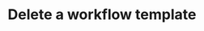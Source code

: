 ---
title: Delete a workflow template
api:
  file: stagingadfincom-apidocspublic-apis.json
  operationId: deleteTemplate
hidden: false
---